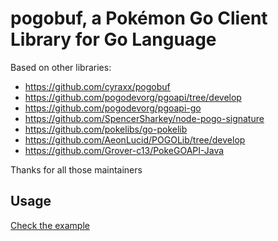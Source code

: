# pogobuf, a Pokémon Go Client Library for Go Language

Based on other libraries:

- https://github.com/cyraxx/pogobuf
- https://github.com/pogodevorg/pgoapi/tree/develop
- https://github.com/pogodevorg/pgoapi-go
- https://github.com/SpencerSharkey/node-pogo-signature
- https://github.com/pokelibs/go-pokelib
- https://github.com/AeonLucid/POGOLib/tree/develop
- https://github.com/Grover-c13/PokeGOAPI-Java

Thanks for all those maintainers

## Usage

[Check the example](/example/main.go)